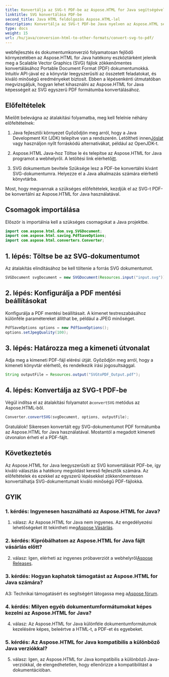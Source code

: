 ```yaml
---
title: Konvertálja az SVG-t PDF-be az Aspose.HTML for Java segítségével
linktitle: SVG konvertálása PDF-be
second_title: Java HTML feldolgozás Aspose.HTML-lel
description: Konvertálja az SVG-t PDF-be Java nyelven az Aspose.HTML segítségével. Zökkenőmentes megoldás a kiváló minőségű dokumentumok konvertálásához.
type: docs
weight: 15
url: /hu/java/conversion-html-to-other-formats/convert-svg-to-pdf/
---
```


webfejlesztés és dokumentumkonverzió folyamatosan fejlődő környezetében az Aspose.HTML for Java hatékony eszköztárként jelenik meg a Scalable Vector Graphics (SVG) fájlok zökkenőmentes konvertálásához Portable Document Format (PDF) dokumentumokká. Intuitív API-jával ez a könyvtár leegyszerűsíti az összetett feladatokat, és kiváló minőségű eredményeket biztosít. Ebben a lépésenkénti útmutatóban megvizsgáljuk, hogyan lehet kihasználni az Aspose.HTML for Java képességeit az SVG egyszerű PDF formátumba konvertálásához.

## Előfeltételek

Mielőtt belevágna az átalakítási folyamatba, meg kell felelnie néhány előfeltételnek:

1. Java fejlesztői környezet
 Győződjön meg arról, hogy a Java Development Kit (JDK) telepítve van a rendszerén. Letöltheti innen[Jóslat](https://www.oracle.com/java/technologies/javase-downloads.html) vagy használjon nyílt forráskódú alternatívákat, például az OpenJDK-t.

2. Aspose.HTML Java-hoz
 Töltse le és telepítse az Aspose.HTML for Java programot a webhelyről. A letöltési link elérhető[itt](https://releases.aspose.com/html/java/).

3. SVG dokumentum bevitele
Szüksége lesz a PDF-be konvertálni kívánt SVG-dokumentumra. Helyezze el a Java alkalmazás számára elérhető könyvtárba.

Most, hogy megvannak a szükséges előfeltételek, kezdjük el az SVG-t PDF-be konvertálni az Aspose.HTML for Java használatával.

## Csomagok importálása

Először is importálnia kell a szükséges csomagokat a Java projektbe.

```java
import com.aspose.html.dom.svg.SVGDocument;
import com.aspose.html.saving.PdfSaveOptions;
import com.aspose.html.converters.Converter;
```

## 1. lépés: Töltse be az SVG-dokumentumot

Az átalakítás elindításához be kell töltenie a forrás SVG dokumentumot.

```java
SVGDocument svgDocument = new SVGDocument(Resources.input("input.svg"));
```

## 2. lépés: Konfigurálja a PDF mentési beállításokat

Konfigurálja a PDF mentési beállításait. A kimenet testreszabásához különféle paramétereket állíthat be, például a JPEG minőséget.

```java
PdfSaveOptions options = new PdfSaveOptions();
options.setJpegQuality(100);
```

## 3. lépés: Határozza meg a kimeneti útvonalat

Adja meg a kimeneti PDF-fájl elérési útját. Győződjön meg arról, hogy a kimeneti könyvtár elérhető, és rendelkezik írási jogosultsággal.

```java
String outputFile = Resources.output("SVGtoPDF_Output.pdf");
```

## 4. lépés: Konvertálja az SVG-t PDF-be

 Végül indítsa el az átalakítási folyamatot a`convertSVG` metódus az Aspose.HTML-ből.

```java
Converter.convertSVG(svgDocument, options, outputFile);
```

Gratulálok! Sikeresen konvertált egy SVG-dokumentumot PDF formátumba az Aspose.HTML for Java használatával. Mostantól a megadott kimeneti útvonalon érheti el a PDF-fájlt.

## Következtetés

Az Aspose.HTML for Java leegyszerűsíti az SVG konvertálását PDF-be, így kiváló választás a hatékony megoldást kereső fejlesztők számára. Az előfeltételek és ezekkel az egyszerű lépésekkel zökkenőmentesen konvertálhatja SVG-dokumentumait kiváló minőségű PDF-fájlokká.

## GYIK

### 1. kérdés: Ingyenesen használható az Aspose.HTML for Java?

 1. válasz: Az Aspose.HTML for Java nem ingyenes. Az engedélyezési lehetőségeket itt tekintheti meg[Aspose Vásárlás](https://purchase.aspose.com/buy).

### 2. kérdés: Kipróbálhatom az Aspose.HTML for Java fájlt vásárlás előtt?

 2. válasz: Igen, elérheti az ingyenes próbaverziót a webhelyről[Aspose Releases](https://releases.aspose.com/html/java).

### 3. kérdés: Hogyan kaphatok támogatást az Aspose.HTML for Java számára?

 A3: Technikai támogatásért és segítségért látogassa meg a[Aspose fórum](https://forum.aspose.com/).

### 4. kérdés: Milyen egyéb dokumentumformátumokat képes kezelni az Aspose.HTML for Java?

4. válasz: Az Aspose.HTML for Java különféle dokumentumformátumok kezelésére képes, beleértve a HTML-t, a PDF-et és egyebeket.

### 5. kérdés: Az Aspose.HTML for Java kompatibilis a különböző Java verziókkal?

5. válasz: Igen, az Aspose.HTML for Java kompatibilis a különböző Java-verziókkal, de elengedhetetlen, hogy ellenőrizze a kompatibilitást a dokumentációban.